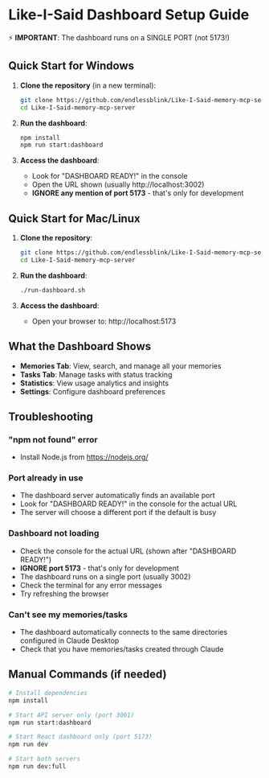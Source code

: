 # Like-I-Said Dashboard Setup Guide

⚡ **IMPORTANT**: The dashboard runs on a SINGLE PORT (not 5173!)

## Quick Start for Windows

1. **Clone the repository** (in a new terminal):
   ```bash
   git clone https://github.com/endlessblink/Like-I-Said-memory-mcp-server.git
   cd Like-I-Said-memory-mcp-server
   ```

2. **Run the dashboard**:
   ```bash
   npm install
   npm run start:dashboard
   ```

3. **Access the dashboard**:
   - Look for "DASHBOARD READY!" in the console
   - Open the URL shown (usually http://localhost:3002)
   - **IGNORE any mention of port 5173** - that's only for development

## Quick Start for Mac/Linux

1. **Clone the repository**:
   ```bash
   git clone https://github.com/endlessblink/Like-I-Said-memory-mcp-server.git
   cd Like-I-Said-memory-mcp-server
   ```

2. **Run the dashboard**:
   ```bash
   ./run-dashboard.sh
   ```

3. **Access the dashboard**:
   - Open your browser to: http://localhost:5173

## What the Dashboard Shows

- **Memories Tab**: View, search, and manage all your memories
- **Tasks Tab**: Manage tasks with status tracking
- **Statistics**: View usage analytics and insights
- **Settings**: Configure dashboard preferences

## Troubleshooting

### "npm not found" error
- Install Node.js from https://nodejs.org/

### Port already in use
- The dashboard server automatically finds an available port
- Look for "DASHBOARD READY!" in the console for the actual URL
- The server will choose a different port if the default is busy

### Dashboard not loading
- Check the console for the actual URL (shown after "DASHBOARD READY!")
- **IGNORE port 5173** - that's only for development
- The dashboard runs on a single port (usually 3002)
- Check the terminal for any error messages
- Try refreshing the browser

### Can't see my memories/tasks
- The dashboard automatically connects to the same directories configured in Claude Desktop
- Check that you have memories/tasks created through Claude

## Manual Commands (if needed)

```bash
# Install dependencies
npm install

# Start API server only (port 3001)
npm run start:dashboard

# Start React dashboard only (port 5173)
npm run dev

# Start both servers
npm run dev:full
```